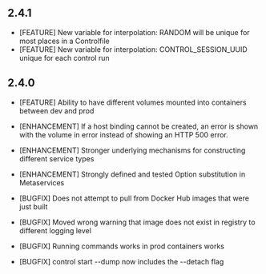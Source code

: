 ## 2.4.1

* [FEATURE] New variable for interpolation: RANDOM will be unique for most places in a Controlfile
* [FEATURE] New variable for interpolation: CONTROL_SESSION_UUID unique for each control run

## 2.4.0

* [FEATURE] Ability to have different volumes mounted into containers between dev and prod

* [ENHANCEMENT] If a host binding cannot be created, an error is shown with the volume in error instead of showing an HTTP 500 error.
* [ENHANCEMENT] Stronger underlying mechanisms for constructing different service types
* [ENHANCEMENT] Strongly defined and tested Option substitution in Metaservices

* [BUGFIX] Does not attempt to pull from Docker Hub images that were just built
* [BUGFIX] Moved wrong warning that image does not exist in registry to different logging level
* [BUGFIX] Running commands works in prod containers works
* [BUGFIX] control start --dump now includes the --detach flag
